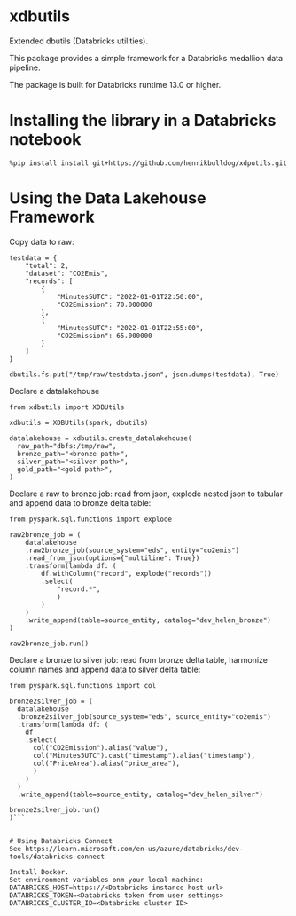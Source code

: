 # xdbutils
Extended dbutils (Databricks utilities).

This package provides a simple framework for a Databricks medallion data pipeline.

The package is built for Databricks runtime 13.0 or higher.

# Installing the library in a Databricks notebook
```
%pip install install git+https://github.com/henrikbulldog/xdputils.git
```

# Using the Data Lakehouse Framework

Copy data to raw:
```
testdata = {
    "total": 2,
    "dataset": "CO2Emis",
    "records": [
        {
            "Minutes5UTC": "2022-01-01T22:50:00",
            "CO2Emission": 70.000000
        },
        {
            "Minutes5UTC": "2022-01-01T22:55:00",
            "CO2Emission": 65.000000
        }
    ]
}

dbutils.fs.put("/tmp/raw/testdata.json", json.dumps(testdata), True)
```

Declare a datalakehouse
```
from xdbutils import XDBUtils

xdbutils = XDBUtils(spark, dbutils)

datalakehouse = xdbutils.create_datalakehouse(
  raw_path="dbfs:/tmp/raw",
  bronze_path="<bronze path>",
  silver_path="<silver path>",
  gold_path="<gold path>",
)
```

Declare a raw to bronze job: read from json, explode nested json to tabular and append data to bronze delta table:
```
from pyspark.sql.functions import explode

raw2bronze_job = (
    datalakehouse
    .raw2bronze_job(source_system="eds", entity="co2emis")
    .read_from_json(options={"multiline": True})
    .transform(lambda df: (
        df.withColumn("record", explode("records"))
        .select(
            "record.*",
            )
        )
    )
    .write_append(table=source_entity, catalog="dev_helen_bronze")
)

raw2bronze_job.run()
```

Declare a bronze to silver job: read from bronze delta table, harmonize column names and append data to silver delta table:
```
from pyspark.sql.functions import col

bronze2silver_job = (
  datalakehouse
  .bronze2silver_job(source_system="eds", source_entity="co2emis")
  .transform(lambda df: (
    df
    .select(
      col("CO2Emission").alias("value"),
      col("Minutes5UTC").cast("timestamp").alias("timestamp"),
      col("PriceArea").alias("price_area"),
      )
    )
  )
  .write_append(table=source_entity, catalog="dev_helen_silver")

bronze2silver_job.run()    
)```


# Using Databricks Connect
See https://learn.microsoft.com/en-us/azure/databricks/dev-tools/databricks-connect

Install Docker.
Set environment variables onm your local machine:
DATABRICKS_HOST=https://<Databricks instance host url>
DATABRICKS_TOKEN=<Databricks token from user settings>
DATABRICKS_CLUSTER_ID=<Databricks cluster ID>


